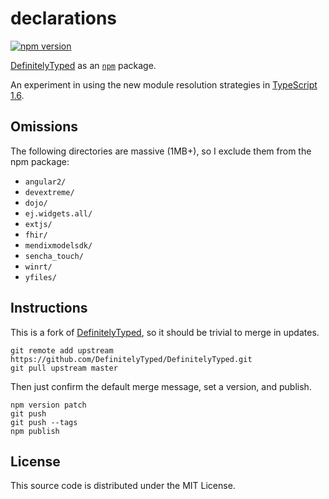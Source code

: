 # declarations

[![npm version](https://badge.fury.io/js/declarations.svg)](https://www.npmjs.com/package/declarations)

[DefinitelyTyped](https://github.com/borisyankov/DefinitelyTyped) as an [`npm`](https://www.npmjs.com/) package.

An experiment in using the new module resolution strategies in [TypeScript 1.6](http://blogs.msdn.com/b/typescript/archive/2015/09/16/announcing-typescript-1-6.aspx).


## Omissions

The following directories are massive (1MB+), so I exclude them from the npm package:

* `angular2/`
* `devextreme/`
* `dojo/`
* `ej.widgets.all/`
* `extjs/`
* `fhir/`
* `mendixmodelsdk/`
* `sencha_touch/`
* `winrt/`
* `yfiles/`


## Instructions

This is a fork of [DefinitelyTyped](https://github.com/borisyankov/DefinitelyTyped), so it should be trivial to merge in updates.

    git remote add upstream https://github.com/DefinitelyTyped/DefinitelyTyped.git
    git pull upstream master

Then just confirm the default merge message, set a version, and publish.

    npm version patch
    git push
    git push --tags
    npm publish


## License

This source code is distributed under the MIT License.
